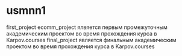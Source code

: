 # usmnn1
first_project
ecomm_project ялвяется первым промежуточным академическим проектом во время прохождения курса в Karpov.courses 
final_project является финальным академическим проектом во время прохождения курса в Karpov.courses
